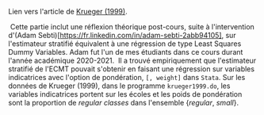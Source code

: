 Lien vers l'article de [Krueger (1999)](http://piketty.pse.ens.fr/files/Krueger1999.pdf).

&nbsp;Cette partie inclut une réflexion théorique post-cours, suite à l'intervention d'(Adam Sebti)[https://fr.linkedin.com/in/adam-sebti-2abb94105], sur l'estimateur stratifié équivalent à une régression de type Least Squares Dummy Variables. Adam fut l'un de mes étudiants dans ce cours durant l'année académique 2020-2021. 
&nbsp;Il a trouvé empiriquement que l'estimateur stratifié de l'ECMT pouvait s'obtenir en faisant une régression sur variables indicatrices avec l'option de pondération, ```[, weight]``` dans ```Stata```. Sur les données de Krueger (1999), dans le programme ```krueger1999.do```, les variables indicatrices portent sur les écoles et les poids de pondération sont la proportion de *regular classes* dans l'ensemble {*regular*, *small*}.
